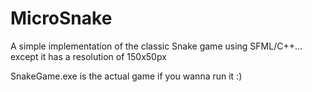 # MicroSnake
A simple implementation of the classic Snake game using SFML/C++... except it has a resolution of 150x50px

SnakeGame.exe is the actual game if you wanna run it :)
